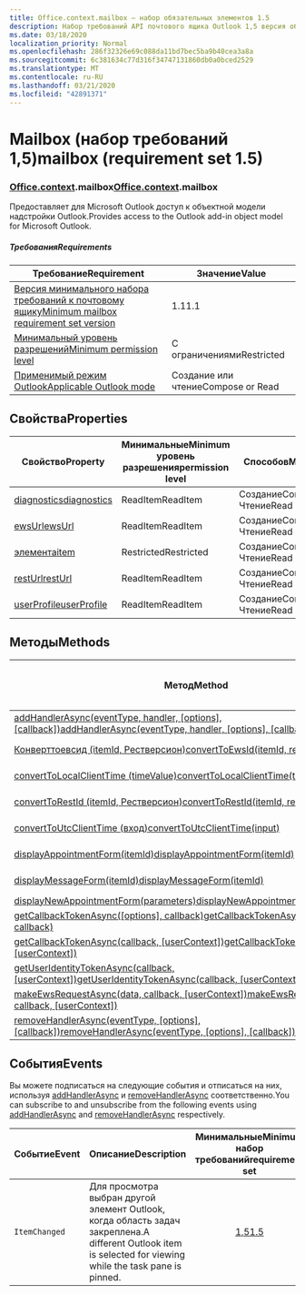 ```yaml
---
title: Office.context.mailbox — набор обязательных элементов 1.5
description: Набор требований API почтового ящика Outlook 1,5 версия объектной модели почтового ящика.
ms.date: 03/18/2020
localization_priority: Normal
ms.openlocfilehash: 286f32326e69c088da11bd7bec5ba9b40cea3a8a
ms.sourcegitcommit: 6c381634c77d316f34747131860db0a0bced2529
ms.translationtype: MT
ms.contentlocale: ru-RU
ms.lasthandoff: 03/21/2020
ms.locfileid: "42891371"
---
```

# <a name="mailbox-requirement-set-15"></a><span data-ttu-id="b8c7a-103">Mailbox (набор требований 1,5)</span><span class="sxs-lookup"><span data-stu-id="b8c7a-103">mailbox (requirement set 1.5)</span></span>

### <a name="officecontextmailbox"></a><span data-ttu-id="b8c7a-104">[Office](office.md)[.context](office.context.md).mailbox</span><span class="sxs-lookup"><span data-stu-id="b8c7a-104">[Office](office.md)[.context](office.context.md).mailbox</span></span>

<span data-ttu-id="b8c7a-105">Предоставляет для Microsoft Outlook доступ к объектной модели надстройки Outlook.</span><span class="sxs-lookup"><span data-stu-id="b8c7a-105">Provides access to the Outlook add-in object model for Microsoft Outlook.</span></span>

##### <a name="requirements"></a><span data-ttu-id="b8c7a-106">Требования</span><span class="sxs-lookup"><span data-stu-id="b8c7a-106">Requirements</span></span>

|<span data-ttu-id="b8c7a-107">Требование</span><span class="sxs-lookup"><span data-stu-id="b8c7a-107">Requirement</span></span>| <span data-ttu-id="b8c7a-108">Значение</span><span class="sxs-lookup"><span data-stu-id="b8c7a-108">Value</span></span>|
|---|---|
|[<span data-ttu-id="b8c7a-109">Версия минимального набора требований к почтовому ящику</span><span class="sxs-lookup"><span data-stu-id="b8c7a-109">Minimum mailbox requirement set version</span></span>](../../requirement-sets/outlook-api-requirement-sets.md)| <span data-ttu-id="b8c7a-110">1.1</span><span class="sxs-lookup"><span data-stu-id="b8c7a-110">1.1</span></span>|
|[<span data-ttu-id="b8c7a-111">Минимальный уровень разрешений</span><span class="sxs-lookup"><span data-stu-id="b8c7a-111">Minimum permission level</span></span>](../../../outlook/understanding-outlook-add-in-permissions.md)| <span data-ttu-id="b8c7a-112">С ограничениями</span><span class="sxs-lookup"><span data-stu-id="b8c7a-112">Restricted</span></span>|
|[<span data-ttu-id="b8c7a-113">Применимый режим Outlook</span><span class="sxs-lookup"><span data-stu-id="b8c7a-113">Applicable Outlook mode</span></span>](../../../outlook/outlook-add-ins-overview.md#extension-points)| <span data-ttu-id="b8c7a-114">Создание или чтение</span><span class="sxs-lookup"><span data-stu-id="b8c7a-114">Compose or Read</span></span>|

## <a name="properties"></a><span data-ttu-id="b8c7a-115">Свойства</span><span class="sxs-lookup"><span data-stu-id="b8c7a-115">Properties</span></span>

| <span data-ttu-id="b8c7a-116">Свойство</span><span class="sxs-lookup"><span data-stu-id="b8c7a-116">Property</span></span> | <span data-ttu-id="b8c7a-117">Минимальные</span><span class="sxs-lookup"><span data-stu-id="b8c7a-117">Minimum</span></span><br><span data-ttu-id="b8c7a-118">уровень разрешения</span><span class="sxs-lookup"><span data-stu-id="b8c7a-118">permission level</span></span> | <span data-ttu-id="b8c7a-119">Способов</span><span class="sxs-lookup"><span data-stu-id="b8c7a-119">Modes</span></span> | <span data-ttu-id="b8c7a-120">Тип возвращаемых данных</span><span class="sxs-lookup"><span data-stu-id="b8c7a-120">Return type</span></span> | <span data-ttu-id="b8c7a-121">Минимальные</span><span class="sxs-lookup"><span data-stu-id="b8c7a-121">Minimum</span></span><br><span data-ttu-id="b8c7a-122">набор требований</span><span class="sxs-lookup"><span data-stu-id="b8c7a-122">requirement set</span></span> |
|---|---|---|---|:---:|
| [<span data-ttu-id="b8c7a-123">diagnostics</span><span class="sxs-lookup"><span data-stu-id="b8c7a-123">diagnostics</span></span>](/javascript/api/outlook/office.mailbox?view=outlook-js-1.5#diagnostics) | <span data-ttu-id="b8c7a-124">ReadItem</span><span class="sxs-lookup"><span data-stu-id="b8c7a-124">ReadItem</span></span> | <span data-ttu-id="b8c7a-125">Создание</span><span class="sxs-lookup"><span data-stu-id="b8c7a-125">Compose</span></span><br><span data-ttu-id="b8c7a-126">Чтение</span><span class="sxs-lookup"><span data-stu-id="b8c7a-126">Read</span></span> | [<span data-ttu-id="b8c7a-127">Диагностики</span><span class="sxs-lookup"><span data-stu-id="b8c7a-127">Diagnostics</span></span>](/javascript/api/outlook/office.diagnostics?view=outlook-js-1.5) | [<span data-ttu-id="b8c7a-128">1.1</span><span class="sxs-lookup"><span data-stu-id="b8c7a-128">1.1</span></span>](../requirement-set-1.1/outlook-requirement-set-1.1.md) |
| [<span data-ttu-id="b8c7a-129">ewsUrl</span><span class="sxs-lookup"><span data-stu-id="b8c7a-129">ewsUrl</span></span>](/javascript/api/outlook/office.mailbox?view=outlook-js-1.5#ewsurl) | <span data-ttu-id="b8c7a-130">ReadItem</span><span class="sxs-lookup"><span data-stu-id="b8c7a-130">ReadItem</span></span> | <span data-ttu-id="b8c7a-131">Создание</span><span class="sxs-lookup"><span data-stu-id="b8c7a-131">Compose</span></span><br><span data-ttu-id="b8c7a-132">Чтение</span><span class="sxs-lookup"><span data-stu-id="b8c7a-132">Read</span></span> | <span data-ttu-id="b8c7a-133">String</span><span class="sxs-lookup"><span data-stu-id="b8c7a-133">String</span></span> | [<span data-ttu-id="b8c7a-134">1.1</span><span class="sxs-lookup"><span data-stu-id="b8c7a-134">1.1</span></span>](../requirement-set-1.1/outlook-requirement-set-1.1.md) |
| [<span data-ttu-id="b8c7a-135">элемента</span><span class="sxs-lookup"><span data-stu-id="b8c7a-135">item</span></span>](office.context.mailbox.item.md) | <span data-ttu-id="b8c7a-136">Restricted</span><span class="sxs-lookup"><span data-stu-id="b8c7a-136">Restricted</span></span> | <span data-ttu-id="b8c7a-137">Создание</span><span class="sxs-lookup"><span data-stu-id="b8c7a-137">Compose</span></span><br><span data-ttu-id="b8c7a-138">Чтение</span><span class="sxs-lookup"><span data-stu-id="b8c7a-138">Read</span></span> | [<span data-ttu-id="b8c7a-139">Элемент</span><span class="sxs-lookup"><span data-stu-id="b8c7a-139">Item</span></span>](/javascript/api/outlook/office.item?view=outlook-js-1.5) | [<span data-ttu-id="b8c7a-140">1.1</span><span class="sxs-lookup"><span data-stu-id="b8c7a-140">1.1</span></span>](../requirement-set-1.1/outlook-requirement-set-1.1.md) |
| [<span data-ttu-id="b8c7a-141">restUrl</span><span class="sxs-lookup"><span data-stu-id="b8c7a-141">restUrl</span></span>](/javascript/api/outlook/office.mailbox?view=outlook-js-1.5#resturl) | <span data-ttu-id="b8c7a-142">ReadItem</span><span class="sxs-lookup"><span data-stu-id="b8c7a-142">ReadItem</span></span> | <span data-ttu-id="b8c7a-143">Создание</span><span class="sxs-lookup"><span data-stu-id="b8c7a-143">Compose</span></span><br><span data-ttu-id="b8c7a-144">Чтение</span><span class="sxs-lookup"><span data-stu-id="b8c7a-144">Read</span></span> | <span data-ttu-id="b8c7a-145">String</span><span class="sxs-lookup"><span data-stu-id="b8c7a-145">String</span></span> | [<span data-ttu-id="b8c7a-146">1,5</span><span class="sxs-lookup"><span data-stu-id="b8c7a-146">1.5</span></span>](../requirement-set-1.5/outlook-requirement-set-1.5.md) |
| [<span data-ttu-id="b8c7a-147">userProfile</span><span class="sxs-lookup"><span data-stu-id="b8c7a-147">userProfile</span></span>](/javascript/api/outlook/office.mailbox?view=outlook-js-1.4#userprofile) | <span data-ttu-id="b8c7a-148">ReadItem</span><span class="sxs-lookup"><span data-stu-id="b8c7a-148">ReadItem</span></span> | <span data-ttu-id="b8c7a-149">Создание</span><span class="sxs-lookup"><span data-stu-id="b8c7a-149">Compose</span></span><br><span data-ttu-id="b8c7a-150">Чтение</span><span class="sxs-lookup"><span data-stu-id="b8c7a-150">Read</span></span> | [<span data-ttu-id="b8c7a-151">UserProfile</span><span class="sxs-lookup"><span data-stu-id="b8c7a-151">UserProfile</span></span>](/javascript/api/outlook/office.userprofile?view=outlook-js-1.5) | [<span data-ttu-id="b8c7a-152">1.1</span><span class="sxs-lookup"><span data-stu-id="b8c7a-152">1.1</span></span>](../requirement-set-1.1/outlook-requirement-set-1.1.md) |

## <a name="methods"></a><span data-ttu-id="b8c7a-153">Методы</span><span class="sxs-lookup"><span data-stu-id="b8c7a-153">Methods</span></span>

| <span data-ttu-id="b8c7a-154">Метод</span><span class="sxs-lookup"><span data-stu-id="b8c7a-154">Method</span></span> | <span data-ttu-id="b8c7a-155">Минимальные</span><span class="sxs-lookup"><span data-stu-id="b8c7a-155">Minimum</span></span><br><span data-ttu-id="b8c7a-156">уровень разрешения</span><span class="sxs-lookup"><span data-stu-id="b8c7a-156">permission level</span></span> | <span data-ttu-id="b8c7a-157">Способов</span><span class="sxs-lookup"><span data-stu-id="b8c7a-157">Modes</span></span> | <span data-ttu-id="b8c7a-158">Минимальные</span><span class="sxs-lookup"><span data-stu-id="b8c7a-158">Minimum</span></span><br><span data-ttu-id="b8c7a-159">набор требований</span><span class="sxs-lookup"><span data-stu-id="b8c7a-159">requirement set</span></span> |
|---|---|---|:---:|
| <span data-ttu-id="b8c7a-160">[addHandlerAsync(eventType, handler, [options], [callback])](/javascript/api/outlook/office.mailbox?view=outlook-js-1.5#addhandlerasync-eventtype--handler--options--callback-)</span><span class="sxs-lookup"><span data-stu-id="b8c7a-160">[addHandlerAsync(eventType, handler, [options], [callback])](/javascript/api/outlook/office.mailbox?view=outlook-js-1.5#addhandlerasync-eventtype--handler--options--callback-)</span></span> | <span data-ttu-id="b8c7a-161">ReadItem</span><span class="sxs-lookup"><span data-stu-id="b8c7a-161">ReadItem</span></span> | <span data-ttu-id="b8c7a-162">Создание</span><span class="sxs-lookup"><span data-stu-id="b8c7a-162">Compose</span></span><br><span data-ttu-id="b8c7a-163">Чтение</span><span class="sxs-lookup"><span data-stu-id="b8c7a-163">Read</span></span> | [<span data-ttu-id="b8c7a-164">1,5</span><span class="sxs-lookup"><span data-stu-id="b8c7a-164">1.5</span></span>](../requirement-set-1.5/outlook-requirement-set-1.5.md) |
| [<span data-ttu-id="b8c7a-165">Конверттоевсид (itemId, Рестверсион)</span><span class="sxs-lookup"><span data-stu-id="b8c7a-165">convertToEwsId(itemId, restVersion)</span></span>](/javascript/api/outlook/office.mailbox?view=outlook-js-1.5#converttoewsid-itemid--restversion-) | <span data-ttu-id="b8c7a-166">Restricted</span><span class="sxs-lookup"><span data-stu-id="b8c7a-166">Restricted</span></span> | <span data-ttu-id="b8c7a-167">Создание</span><span class="sxs-lookup"><span data-stu-id="b8c7a-167">Compose</span></span><br><span data-ttu-id="b8c7a-168">Чтение</span><span class="sxs-lookup"><span data-stu-id="b8c7a-168">Read</span></span> | [<span data-ttu-id="b8c7a-169">1.3</span><span class="sxs-lookup"><span data-stu-id="b8c7a-169">1.3</span></span>](../requirement-set-1.3/outlook-requirement-set-1.3.md) |
| [<span data-ttu-id="b8c7a-170">convertToLocalClientTime (timeValue)</span><span class="sxs-lookup"><span data-stu-id="b8c7a-170">convertToLocalClientTime(timeValue)</span></span>](/javascript/api/outlook/office.mailbox?view=outlook-js-1.5#converttolocalclienttime-timevalue-) | <span data-ttu-id="b8c7a-171">ReadItem</span><span class="sxs-lookup"><span data-stu-id="b8c7a-171">ReadItem</span></span> | <span data-ttu-id="b8c7a-172">Создание</span><span class="sxs-lookup"><span data-stu-id="b8c7a-172">Compose</span></span><br><span data-ttu-id="b8c7a-173">Чтение</span><span class="sxs-lookup"><span data-stu-id="b8c7a-173">Read</span></span> | [<span data-ttu-id="b8c7a-174">1.1</span><span class="sxs-lookup"><span data-stu-id="b8c7a-174">1.1</span></span>](../requirement-set-1.1/outlook-requirement-set-1.1.md) |
| [<span data-ttu-id="b8c7a-175">convertToRestId (itemId, Рестверсион)</span><span class="sxs-lookup"><span data-stu-id="b8c7a-175">convertToRestId(itemId, restVersion)</span></span>](/javascript/api/outlook/office.mailbox?view=outlook-js-1.5#converttorestid-itemid--restversion-) | <span data-ttu-id="b8c7a-176">Restricted</span><span class="sxs-lookup"><span data-stu-id="b8c7a-176">Restricted</span></span> | <span data-ttu-id="b8c7a-177">Создание</span><span class="sxs-lookup"><span data-stu-id="b8c7a-177">Compose</span></span><br><span data-ttu-id="b8c7a-178">Чтение</span><span class="sxs-lookup"><span data-stu-id="b8c7a-178">Read</span></span> | [<span data-ttu-id="b8c7a-179">1.3</span><span class="sxs-lookup"><span data-stu-id="b8c7a-179">1.3</span></span>](../requirement-set-1.3/outlook-requirement-set-1.3.md) |
| [<span data-ttu-id="b8c7a-180">convertToUtcClientTime (вход)</span><span class="sxs-lookup"><span data-stu-id="b8c7a-180">convertToUtcClientTime(input)</span></span>](/javascript/api/outlook/office.mailbox?view=outlook-js-1.5#converttoutcclienttime-input-) | <span data-ttu-id="b8c7a-181">ReadItem</span><span class="sxs-lookup"><span data-stu-id="b8c7a-181">ReadItem</span></span> | <span data-ttu-id="b8c7a-182">Создание</span><span class="sxs-lookup"><span data-stu-id="b8c7a-182">Compose</span></span><br><span data-ttu-id="b8c7a-183">Чтение</span><span class="sxs-lookup"><span data-stu-id="b8c7a-183">Read</span></span> | [<span data-ttu-id="b8c7a-184">1.1</span><span class="sxs-lookup"><span data-stu-id="b8c7a-184">1.1</span></span>](../requirement-set-1.1/outlook-requirement-set-1.1.md) |
| [<span data-ttu-id="b8c7a-185">displayAppointmentForm(itemId)</span><span class="sxs-lookup"><span data-stu-id="b8c7a-185">displayAppointmentForm(itemId)</span></span>](/javascript/api/outlook/office.mailbox?view=outlook-js-1.5#displayappointmentform-itemid-) | <span data-ttu-id="b8c7a-186">ReadItem</span><span class="sxs-lookup"><span data-stu-id="b8c7a-186">ReadItem</span></span> | <span data-ttu-id="b8c7a-187">Создание</span><span class="sxs-lookup"><span data-stu-id="b8c7a-187">Compose</span></span><br><span data-ttu-id="b8c7a-188">Чтение</span><span class="sxs-lookup"><span data-stu-id="b8c7a-188">Read</span></span> | [<span data-ttu-id="b8c7a-189">1.1</span><span class="sxs-lookup"><span data-stu-id="b8c7a-189">1.1</span></span>](../requirement-set-1.1/outlook-requirement-set-1.1.md) |
| [<span data-ttu-id="b8c7a-190">displayMessageForm(itemId)</span><span class="sxs-lookup"><span data-stu-id="b8c7a-190">displayMessageForm(itemId)</span></span>](/javascript/api/outlook/office.mailbox?view=outlook-js-1.5#displaymessageform-itemid-) | <span data-ttu-id="b8c7a-191">ReadItem</span><span class="sxs-lookup"><span data-stu-id="b8c7a-191">ReadItem</span></span> | <span data-ttu-id="b8c7a-192">Создание</span><span class="sxs-lookup"><span data-stu-id="b8c7a-192">Compose</span></span><br><span data-ttu-id="b8c7a-193">Чтение</span><span class="sxs-lookup"><span data-stu-id="b8c7a-193">Read</span></span> | [<span data-ttu-id="b8c7a-194">1.1</span><span class="sxs-lookup"><span data-stu-id="b8c7a-194">1.1</span></span>](../requirement-set-1.1/outlook-requirement-set-1.1.md) |
| [<span data-ttu-id="b8c7a-195">displayNewAppointmentForm(parameters)</span><span class="sxs-lookup"><span data-stu-id="b8c7a-195">displayNewAppointmentForm(parameters)</span></span>](/javascript/api/outlook/office.mailbox?view=outlook-js-1.5#displaynewappointmentform-parameters-) | <span data-ttu-id="b8c7a-196">ReadItem</span><span class="sxs-lookup"><span data-stu-id="b8c7a-196">ReadItem</span></span> | <span data-ttu-id="b8c7a-197">Чтение</span><span class="sxs-lookup"><span data-stu-id="b8c7a-197">Read</span></span> | [<span data-ttu-id="b8c7a-198">1.1</span><span class="sxs-lookup"><span data-stu-id="b8c7a-198">1.1</span></span>](../requirement-set-1.1/outlook-requirement-set-1.1.md) |
| <span data-ttu-id="b8c7a-199">[getCallbackTokenAsync([options], callback)](/javascript/api/outlook/office.mailbox?view=outlook-js-1.5#getcallbacktokenasync-options--callback-)</span><span class="sxs-lookup"><span data-stu-id="b8c7a-199">[getCallbackTokenAsync([options], callback)](/javascript/api/outlook/office.mailbox?view=outlook-js-1.5#getcallbacktokenasync-options--callback-)</span></span> | <span data-ttu-id="b8c7a-200">ReadItem</span><span class="sxs-lookup"><span data-stu-id="b8c7a-200">ReadItem</span></span> | <span data-ttu-id="b8c7a-201">Создание</span><span class="sxs-lookup"><span data-stu-id="b8c7a-201">Compose</span></span><br><span data-ttu-id="b8c7a-202">Чтение</span><span class="sxs-lookup"><span data-stu-id="b8c7a-202">Read</span></span> | [<span data-ttu-id="b8c7a-203">1,5</span><span class="sxs-lookup"><span data-stu-id="b8c7a-203">1.5</span></span>](../requirement-set-1.5/outlook-requirement-set-1.5.md) |
| <span data-ttu-id="b8c7a-204">[getCallbackTokenAsync(callback, [userContext])](/javascript/api/outlook/office.mailbox?view=outlook-js-1.5#getcallbacktokenasync-callback--usercontext-)</span><span class="sxs-lookup"><span data-stu-id="b8c7a-204">[getCallbackTokenAsync(callback, [userContext])](/javascript/api/outlook/office.mailbox?view=outlook-js-1.5#getcallbacktokenasync-callback--usercontext-)</span></span> | <span data-ttu-id="b8c7a-205">ReadItem</span><span class="sxs-lookup"><span data-stu-id="b8c7a-205">ReadItem</span></span> | <span data-ttu-id="b8c7a-206">Создание</span><span class="sxs-lookup"><span data-stu-id="b8c7a-206">Compose</span></span><br><span data-ttu-id="b8c7a-207">Чтение</span><span class="sxs-lookup"><span data-stu-id="b8c7a-207">Read</span></span> | [<span data-ttu-id="b8c7a-208">1.3</span><span class="sxs-lookup"><span data-stu-id="b8c7a-208">1.3</span></span>](../requirement-set-1.3/outlook-requirement-set-1.3.md)<br>[<span data-ttu-id="b8c7a-209">1.1</span><span class="sxs-lookup"><span data-stu-id="b8c7a-209">1.1</span></span>](../requirement-set-1.1/outlook-requirement-set-1.1.md) |
| <span data-ttu-id="b8c7a-210">[getUserIdentityTokenAsync(callback, [userContext])](/javascript/api/outlook/office.mailbox?view=outlook-js-1.5#getuseridentitytokenasync-callback--usercontext-)</span><span class="sxs-lookup"><span data-stu-id="b8c7a-210">[getUserIdentityTokenAsync(callback, [userContext])](/javascript/api/outlook/office.mailbox?view=outlook-js-1.5#getuseridentitytokenasync-callback--usercontext-)</span></span> | <span data-ttu-id="b8c7a-211">ReadItem</span><span class="sxs-lookup"><span data-stu-id="b8c7a-211">ReadItem</span></span> | <span data-ttu-id="b8c7a-212">Создание</span><span class="sxs-lookup"><span data-stu-id="b8c7a-212">Compose</span></span><br><span data-ttu-id="b8c7a-213">Чтение</span><span class="sxs-lookup"><span data-stu-id="b8c7a-213">Read</span></span> | [<span data-ttu-id="b8c7a-214">1.1</span><span class="sxs-lookup"><span data-stu-id="b8c7a-214">1.1</span></span>](../requirement-set-1.1/outlook-requirement-set-1.1.md) |
| <span data-ttu-id="b8c7a-215">[makeEwsRequestAsync(data, callback, [userContext])](/javascript/api/outlook/office.mailbox?view=outlook-js-1.5#makeewsrequestasync-data--callback--usercontext-)</span><span class="sxs-lookup"><span data-stu-id="b8c7a-215">[makeEwsRequestAsync(data, callback, [userContext])](/javascript/api/outlook/office.mailbox?view=outlook-js-1.5#makeewsrequestasync-data--callback--usercontext-)</span></span> | <span data-ttu-id="b8c7a-216">ReadWriteMailbox</span><span class="sxs-lookup"><span data-stu-id="b8c7a-216">ReadWriteMailbox</span></span> | <span data-ttu-id="b8c7a-217">Создание</span><span class="sxs-lookup"><span data-stu-id="b8c7a-217">Compose</span></span><br><span data-ttu-id="b8c7a-218">Чтение</span><span class="sxs-lookup"><span data-stu-id="b8c7a-218">Read</span></span> | [<span data-ttu-id="b8c7a-219">1.1</span><span class="sxs-lookup"><span data-stu-id="b8c7a-219">1.1</span></span>](../requirement-set-1.1/outlook-requirement-set-1.1.md) |
| <span data-ttu-id="b8c7a-220">[removeHandlerAsync(eventType, [options], [callback])](/javascript/api/outlook/office.mailbox?view=outlook-js-1.5#removehandlerasync-eventtype--options--callback-)</span><span class="sxs-lookup"><span data-stu-id="b8c7a-220">[removeHandlerAsync(eventType, [options], [callback])](/javascript/api/outlook/office.mailbox?view=outlook-js-1.5#removehandlerasync-eventtype--options--callback-)</span></span> | <span data-ttu-id="b8c7a-221">ReadItem</span><span class="sxs-lookup"><span data-stu-id="b8c7a-221">ReadItem</span></span> | <span data-ttu-id="b8c7a-222">Создание</span><span class="sxs-lookup"><span data-stu-id="b8c7a-222">Compose</span></span><br><span data-ttu-id="b8c7a-223">Чтение</span><span class="sxs-lookup"><span data-stu-id="b8c7a-223">Read</span></span> | [<span data-ttu-id="b8c7a-224">1,5</span><span class="sxs-lookup"><span data-stu-id="b8c7a-224">1.5</span></span>](../requirement-set-1.5/outlook-requirement-set-1.5.md) |

## <a name="events"></a><span data-ttu-id="b8c7a-225">События</span><span class="sxs-lookup"><span data-stu-id="b8c7a-225">Events</span></span>

<span data-ttu-id="b8c7a-226">Вы можете подписаться на следующие события и отписаться на них, используя [addHandlerAsync](/javascript/api/outlook/office.mailbox?view=outlook-js-1.5#addhandlerasync-eventtype--handler--options--callback-) и [removeHandlerAsync](/javascript/api/outlook/office.mailbox?view=outlook-js-1.5#removehandlerasync-eventtype--options--callback-) соответственно.</span><span class="sxs-lookup"><span data-stu-id="b8c7a-226">You can subscribe to and unsubscribe from the following events using [addHandlerAsync](/javascript/api/outlook/office.mailbox?view=outlook-js-1.5#addhandlerasync-eventtype--handler--options--callback-) and [removeHandlerAsync](/javascript/api/outlook/office.mailbox?view=outlook-js-1.5#removehandlerasync-eventtype--options--callback-) respectively.</span></span>

| <span data-ttu-id="b8c7a-227">Событие</span><span class="sxs-lookup"><span data-stu-id="b8c7a-227">Event</span></span> | <span data-ttu-id="b8c7a-228">Описание</span><span class="sxs-lookup"><span data-stu-id="b8c7a-228">Description</span></span> | <span data-ttu-id="b8c7a-229">Минимальные</span><span class="sxs-lookup"><span data-stu-id="b8c7a-229">Minimum</span></span><br><span data-ttu-id="b8c7a-230">набор требований</span><span class="sxs-lookup"><span data-stu-id="b8c7a-230">requirement set</span></span> |
|---|---|:---:|
|`ItemChanged`| <span data-ttu-id="b8c7a-231">Для просмотра выбран другой элемент Outlook, когда область задач закреплена.</span><span class="sxs-lookup"><span data-stu-id="b8c7a-231">A different Outlook item is selected for viewing while the task pane is pinned.</span></span> | [<span data-ttu-id="b8c7a-232">1,5</span><span class="sxs-lookup"><span data-stu-id="b8c7a-232">1.5</span></span>](../requirement-set-1.5/outlook-requirement-set-1.5.md) |
